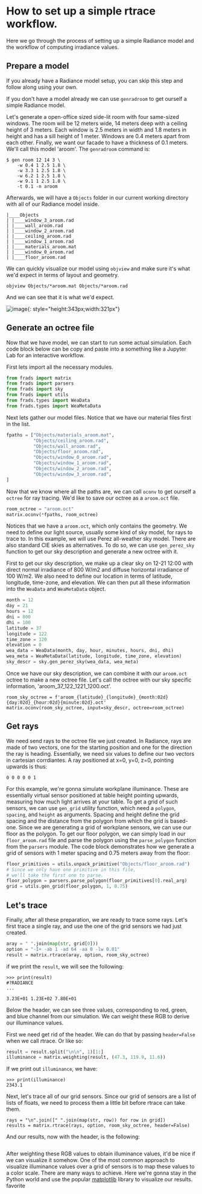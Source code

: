 # How to set up a simple rtrace workflow.

Here we go through the process of setting up a simple Radiance
model and the workflow of computing irradiance values.


## Prepare a model

If you already have a Radiance model setup, you can skip this step
and follow along using your own.

If you don't have a model already we can use `genradroom` to get ourself
a simple Radiance model.

Let's generate a open-office sized side-lit room
with four same-sized windows. The room will be 12 meters wide, 14 meters
deep with a ceiling height of 3 meters. Each window is 2.5 meters in width
and 1.8 meters in height and has a sill height of 1 meter. Windows are 0.4 meters
apart from each other. Finally, we want our facade to have a thickness
of 0.1 meters. We'll call this model 'aroom'. The `genradroom` command is:

```
$ gen room 12 14 3 \
	-w 0.4 1 2.5 1.8 \
	-w 3.3 1 2.5 1.8 \
	-w 6.2 1 2.5 1.8 \
	-w 9.1 1 2.5 1.8 \
	-t 0.1 -n aroom
```

Afterwards, we will have a `Objects` folder in our current working
directory with all of our Radiance model inside.

```
|____Objects
| |____window_3_aroom.rad
| |____wall_aroom.rad
| |____window_2_aroom.rad
| |____ceiling_aroom.rad
| |____window_1_aroom.rad
| |____materials_aroom.mat
| |____window_0_aroom.rad
| |____floor_aroom.rad
```
We can quickly visualize our model using `objview` and
make sure it's what we'd expect in terms of layout and geometry.
```
objview Objects/*aroom.mat Objects/*aroom.rad
```
And we can see that it is what we'd expect.

![image](../assets/model.png){: style="height:343px;width:321px"}


## Generate an octree file

Now that we have model, we can start to run some actual simulation.
Each code block below can be copy and paste into a something like
a Jupyter Lab for an interactive workflow.

First lets import all the necessary modules.
```py
from frads import matrix
from frads import parsers
from frads import sky
from frads import utils
from frads.types import WeaData
from frads.types import WeaMetaData
```

Next lets gather our model files. Notice that we have our
material files first in the list.

```py
fpaths = ["Objects/materials_aroom.mat",
          "Objects/ceiling_aroom.rad",
          "Objects/wall_aroom.rad",
          "Objects/floor_aroom.rad",
          "Objects/window_0_aroom.rad",
          "Objects/window_1_aroom.rad",
          "Objects/window_2_aroom.rad",
          "Objects/window_3_aroom.rad",
]
```

Now that we know where all the paths are, we can call `oconv`
to get ourself a `octree` for ray tracing. We'd like to save
our octree as a `aroom.oct` file.


```python
room_octree = "aroom.oct"
matrix.oconv(*fpaths, room_octree)
```

Notices that we have a `aroom.oct`, which only contains the geometry.
We need to define our light source, usually some kind of sky model,
for rays to trace to. In this example, we will use Perez all-weather
sky model. There are also standard CIE skies as alternatives.
To do so, we can use `gen_perez_sky` function to get our sky
description and generate a new octree with it.

First to get our sky description, we make up a clear sky on 12-21 12:00
with direct normal irradiance of 800 W/m2 and diffuse horizontal irradiance of 100 W/m2.
We also need to define our location in terms of latitude, longitude, time-zone, and
elevation. We can then put all these information into the `WeaData` and `WeaMetaData` object.

```py
month = 12
day = 21
hours = 12
dni = 800
dhi = 100
latitude = 37
longitude = 122
time_zone = 120
elevation = 0
wea_data = WeaData(month, day, hour, minutes, hours, dni, dhi)
wea_meta = WeaMetaData(latitude, longitude, time_zone, elevation)
sky_descr = sky.gen_perez_sky(wea_data, wea_meta)
```
Once we have our sky description, we can combine it with our `aroom.oct` octree
to make a new octree file. Let's call the octree with our sky specific information,
'aroom_37_122_1221_1200.oct'.
```
room_sky_octree = f'aroom_{latitude}_{longitude}_{month:02d}{day:02d}_{hour:02d}{minute:02d}.oct'
matrix.oconv(room_sky_octree, input=sky_descr, octree=room_octree)
```


## Get rays

We need send rays to the octree file we just created.
In Radiance, rays are made of two vectors, one for the starting
position and one for the direction the ray is heading.
Essentially, we need six values to define our two vectors in
cartesian corrdiantes. A ray positioned at x=0, y=0, z=0,
pointing upwards is thus:
```
0 0 0 0 0 1
```
For this example, we're gonna simulate workplane illuminance.
These are essentially virtual sensor positioned at table height
pointing upwards, measuring how much light arrives at your table.
To get a grid of such sensors, we can use `gen_grid` utility
function, which need a `polygon`, `spacing`, and `height` as
arguments. Spacing and height define the grid spacing and the distance
from the polygon from which the grid is based-one.
Since we are generating a grid of workplane sensors,
we can use our floor as the polygon. To get our floor polygon,
we can simply load in our `floor_aroom.rad` file and parse
the polygon using the `parse_polygon` function from the `parsers` module.
The code block demonstrates how we generate a grid of sensors with
1 meter spacing and 0.75 meters away from the floor:

```py
floor_primitives = utils.unpack_primitive("Objects/floor_aroom.rad")
# Since we only have one primitive in this file,
# we'll take the first one to parse.
floor_polygon = parsers.parse_polygon(floor_primitives[0].real_arg)
grid = utils.gen_grid(floor_polygon, 1, 0.75)
```

## Let's trace

Finally, after all these preparation, we are ready to trace some rays.
Let's first trace a single ray, and use the one of the grid sensors
we had just created.

```py
aray = " ".join(map(str, grid[0]))
option = "-I+ -ab 1 -ad 64 -aa 0 -lw 0.01"
result = matrix.rtrace(aray, option, room_sky_octree)
```
if we print the `result`, we will see the following:
```
>>> print(result)
#?RADIANCE
...

3.23E+01 1.23E+02 7.80E+01
```
Below the header, we can see three values, corresponding to red, green, and blue
channel from our simulation. We can weight these RGB to derive our illuminance
values.

First we need get rid of the header. We can do that by passing `header=False`
when we call rtrace. Or like so:
```py
result = result.split("\n\n", 1)[1:]
illuminance = matrix.weighting(result, (47.3, 119.9, 11.6))
```
If we print out `illuminance`, we have:
```
>>> print(illuminance)
2343.1
```

Next, let's trace all of our grid sensors. Since our grid of sensors are a list
of lists of floats, we need to process them a little bit before rtrace can take them.

```
rays = "\n".join([" ".join(map(str, row)) for row in grid])
results = matrix.rtrace(rays, option, room_sky_octree, header=False)
```
And our results, now with the header, is the following:
```
```
After weighting these RGB values to obtain illuminance values, it'd be nice if we
can visualize it somehow. One of the most common approach to visualize illuminance
values over a grid of sensors is to map these values to a color scale.  There are many
ways to achieve. Here we're gonna stay in the Python world and use the popular
[matplotlib](https://matplotlib.org) library to visualize our results.
favorite


